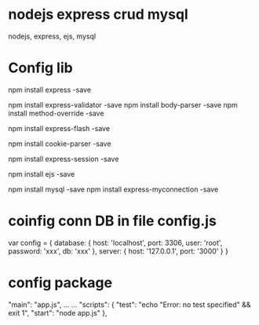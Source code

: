 # nodejs express crud mysql
nodejs, express, ejs, mysql 

# Config lib
npm install express -save

npm install express-validator -save
npm install body-parser -save
npm install method-override -save

npm install express-flash -save

npm install cookie-parser -save

npm install express-session -save

npm install ejs -save

npm install mysql -save
npm install express-myconnection -save

# coinfig conn DB in file config.js
var config = {
	database: {
		host: 'localhost', port: 3306,
		user: 'root', password: 'xxx',
		db: 'xxx'
	},
	server: { host: '127.0.0.1', port: '3000' }
}

# config package
"main": "app.js",
...
...
"scripts": {
    "test": "echo \"Error: no test specified\" && exit 1",
    "start": "node app.js"
},
